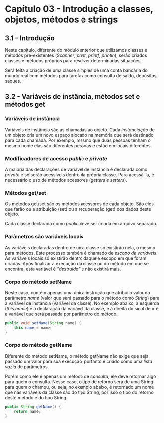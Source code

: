 # Capítulo 03 - Introdução a classes, objetos, métodos e strings

## 3.1 - Introdução
Neste capítulo, diferente do módulo anterior que utilizamos classes e métodos pre-existentes (_Scanner_, _print_, _printf_, _println_), serão criados classes e métodos próprios para resolver determinadas situações.

Será feita a criação de uma classe simples de uma conta bancária do mundo real com métodos para tarefas como consulta de saldo, depósitos, saques.

## 3.2 - Variáveis de instância, métodos set e métodos get

### Variáveis de instância

Variáveis de instância são as chamadas ao objeto. Cada _instanciação_ de um objeto cria um novo espaço alocado na memória que será destinado para cada chamada. Por exemplo, mesmo que duas pessoas tenham o mesmo nome elas são diferentes pessoas e estão em locais diferentes.

### Modificadores de acesso _public_ e _private_

A maioria das declarações de variável de instância é declarada como _private_ e só serão acessíveis dentro da própria classe. Para acessá-la, é necessário o uso de métodos acessores (_getters e setters_).

### Métodos get/set
Os métodos get/set são os métodos acessores de cada objeto. São eles que farão ou a atribuição (set) ou a recuperação (get) dos dados deste objeto.

Cada classe declarada como _public_ deve ser criada em arquivo separado.

### Parâmetros são variáveis locais
As variáveis declaradas dentro de uma classe só existirão nela, o mesmo para métodos. Este processo também é chamado de _escopo de variáveis_. As variáveis locais só existirão dentro daquele escopo em que foram criadas. Após finalizar a execução da classe ou do método em que se encontra, esta variável é _"destruída"_ e não existirá mais.

### Corpo do método setName
Neste caso, contém apenas uma única instrução que atribui o valor do parâmetro _name_ (valor que será passado para o método como _String_) para a variável de instância (variável da classe). 
No exemplo abaixo, à esquerda (_this.name_) é a declaração da variável da classe, e à direita do sinal de _=_ é a variável que será passada por parâmetro do método.

```java
public void setName(String name) {
    this.name = name;
}
```

### Corpo do método getName
Diferente do método setName, o método getName não exige que seja passado um valor para sua execução, portanto é criado como uma _lista vazia_ de parâmetros.

Porém como ele é apenas um método de _consulta_, ele deve retornar algo para quem o consulta. Nesse caso, o tipo de retorno será de uma String para quem o chamou, ou seja, no exemplo abaixo, é retornado um nome que nas variáveis da classe são do tipo String, por isso o tipo do retorno deste método é do tipo String.


```java
public String getName() {
    return name;
}
```